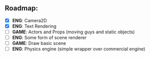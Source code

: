 ## Roadmap:
- [X] **ENG**: Camera2D
- [X] **ENG**: Text Rendering
- [ ] **GAME**: Actors and Props (moving guys and static objects)
- [ ] **ENG**: Some form of scene renderer
- [ ] **GAME**: Draw basic scene
- [ ] **ENG**: Physics engine (simple wrapper over commercial engine)